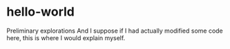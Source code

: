 # hello-world
Preliminary explorations
And I suppose if I had actually modified some code here, this is where I would explain myself. 
